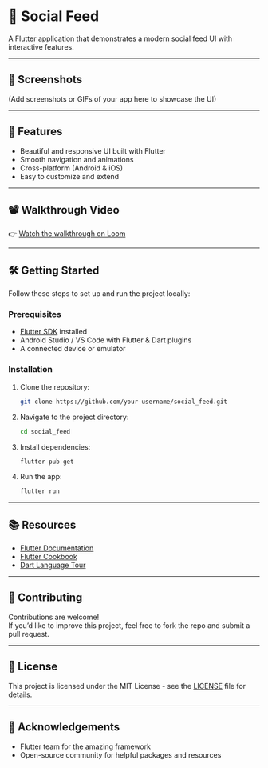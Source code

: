 # 📱 Social Feed

A Flutter application that demonstrates a modern social feed UI with interactive features.

---

## 📸 Screenshots
(Add screenshots or GIFs of your app here to showcase the UI)

---

## 🚀 Features
- Beautiful and responsive UI built with Flutter  
- Smooth navigation and animations  
- Cross-platform (Android & iOS)  
- Easy to customize and extend  

---

## 📽️ Walkthrough Video
👉 [Watch the walkthrough on Loom](https://www.loom.com/share/e2654c8e6b134608888c67c442fbee16?sid=c9456add-9705-4f54-a105-bfd62503e0d1)


---

## 🛠️ Getting Started

Follow these steps to set up and run the project locally:

### Prerequisites
- [Flutter SDK](https://docs.flutter.dev/get-started/install) installed  
- Android Studio / VS Code with Flutter & Dart plugins  
- A connected device or emulator  

### Installation
1. Clone the repository:
   ```bash
   git clone https://github.com/your-username/social_feed.git
   ```
2. Navigate to the project directory:
   ```bash
   cd social_feed
   ```
3. Install dependencies:
   ```bash
   flutter pub get
   ```
4. Run the app:
   ```bash
   flutter run
   ```

---

## 📚 Resources
- [Flutter Documentation](https://docs.flutter.dev/)  
- [Flutter Cookbook](https://docs.flutter.dev/cookbook)  
- [Dart Language Tour](https://dart.dev/guides/language/language-tour)  

---

## 🤝 Contributing
Contributions are welcome!  
If you’d like to improve this project, feel free to fork the repo and submit a pull request.  

---

## 📌 License
This project is licensed under the MIT License - see the [LICENSE](LICENSE) file for details.

---

## 🙌 Acknowledgements
- Flutter team for the amazing framework  
- Open-source community for helpful packages and resources  
